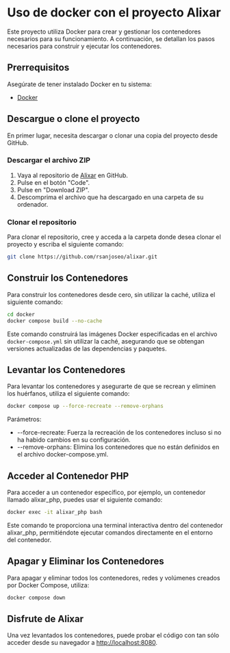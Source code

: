 # Uso de docker con el proyecto Alixar

Este proyecto utiliza Docker para crear y gestionar los contenedores necesarios para su funcionamiento. A continuación,
se detallan los pasos necesarios para construir y ejecutar los contenedores.

## Prerrequisitos

Asegúrate de tener instalado Docker en tu sistema:

- [Docker](https://docs.docker.com/get-docker/)

## Descargue o clone el proyecto

En primer lugar, necesita descargar o clonar una copia del proyecto desde GitHub.

### Descargar el archivo ZIP

1. Vaya al repositorio de [Alixar](https://github.com/rsanjoseo/alixar) en GitHub.
2. Pulse en el botón "Code".
3. Pulse en "Download ZIP".
4. Descomprima el archivo que ha descargado en una carpeta de su ordenador.

### Clonar el repositorio

Para clonar el repositorio, cree y acceda a la carpeta donde desea clonar el proyecto y escriba el siguiente comando:

```sh
git clone https://github.com/rsanjoseo/alixar.git
```

## Construir los Contenedores

Para construir los contenedores desde cero, sin utilizar la caché, utiliza el siguiente comando:

```sh
cd docker
docker compose build --no-cache
```

Este comando construirá las imágenes Docker especificadas en el archivo `docker-compose.yml` sin utilizar la caché,
asegurando que se obtengan versiones actualizadas de las dependencias y paquetes.

## Levantar los Contenedores

Para levantar los contenedores y asegurarte de que se recrean y eliminen los huérfanos, utiliza el siguiente comando:

```sh
docker compose up --force-recreate --remove-orphans
```

Parámetros:

- --force-recreate: Fuerza la recreación de los contenedores incluso si no ha habido cambios en su configuración.
- --remove-orphans: Elimina los contenedores que no están definidos en el archivo docker-compose.yml.

## Acceder al Contenedor PHP

Para acceder a un contenedor específico, por ejemplo, un contenedor llamado alixar_php, puedes usar el siguiente
comando:

```sh
docker exec -it alixar_php bash
```

Este comando te proporciona una terminal interactiva dentro del contenedor alixar_php, permitiéndote ejecutar comandos
directamente en el entorno del contenedor.

## Apagar y Eliminar los Contenedores

Para apagar y eliminar todos los contenedores, redes y volúmenes creados por Docker Compose, utiliza:

```sh
docker compose down
```

## Disfrute de Alixar

Una vez levantados los contenedores, puede probar el código con tan sólo acceder desde su navegador
a [http://localhost:8080](http://localhost:8080).  